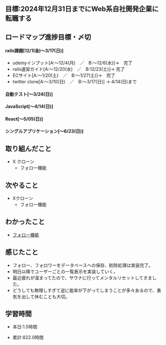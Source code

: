 ## 目標:2024年12月31日までにWeb系自社開発企業に転職する

## ロードマップ進捗目標・〆切
#### rails課題[12/1(金)～3/17(日)]
* udemyインプット[A:～12/4(月)　／　B:～12/6(水)]→　完了
* rails速習ガイド[A:～12/20(水)　／　B:12/23(土)]→  完了
* ECサイト[A:～1/20(土)　／　B:～1/27(土)]→　完了
* twitter clone[A:～3/10(日)　／　B:～3/17(日)] → 4/14(日)まで

#### 自動テスト[～3/24(日)]
#### JavaScript[～4/14(日)]
#### React[～5/05(日)]
#### シングルアプリケーション[～6/23(日)]


## 取り組んだこと
- X クローン
  - フォロー機能



## 次やること
- Xクローン
  - フォロー機能
  
## わかったこと
* [フォロー機能](https://cherry-beat-86e.notion.site/rails-d7441306c8d84d2f946e321bc540ff9b?pvs=4)



## 感じたこと
* フォロー、フォロワーをデータベースへの保存、削除処理は実装完了。
* 明日以降でユーザーごとの一覧表示を実装していく。
* 最近疲れが溜まってたので、サウナに行ってメンタルリセットしてきました。
* どうしても無理しすぎて逆に能率が下がってしまうことが多々あるので、勇気を出して休むことも大切。

## 学習時間
- 本日:1.5時間

- 累計:822.0時間